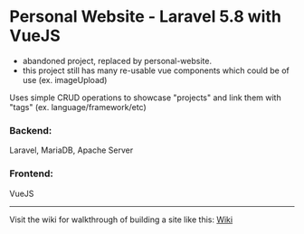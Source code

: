 # Personal Website - Laravel 5.8 with VueJS

- abandoned project, replaced by personal-website.
- this project still has many re-usable vue components which could be of use (ex. imageUpload)

Uses simple CRUD operations to showcase "projects" and link them with "tags" (ex. language/framework/etc)


### Backend: 
Laravel, MariaDB, Apache Server

### Frontend: 
VueJS

<hr>

Visit the wiki for walkthrough of building a site like this: [Wiki](../../wiki)
